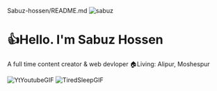  Sabuz-hossen/README.md
![sabuz](sabuz.jpg)
#  👍Hello. I'm Sabuz Hossen

A full time content creator & web devloper 
🏠Living: Alipur, Moshespur

![YtYoutubeGIF]()
![TiredSleepGIF](https://facbook)


